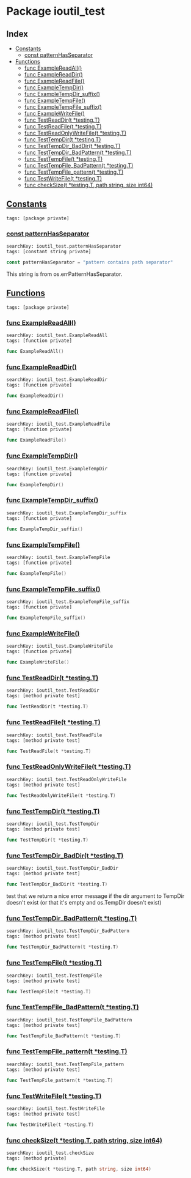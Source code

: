 # Package ioutil_test

## Index

* [Constants](#const)
    * [const patternHasSeparator](#patternHasSeparator)
* [Functions](#func)
    * [func ExampleReadAll()](#ExampleReadAll)
    * [func ExampleReadDir()](#ExampleReadDir)
    * [func ExampleReadFile()](#ExampleReadFile)
    * [func ExampleTempDir()](#ExampleTempDir)
    * [func ExampleTempDir_suffix()](#ExampleTempDir_suffix)
    * [func ExampleTempFile()](#ExampleTempFile)
    * [func ExampleTempFile_suffix()](#ExampleTempFile_suffix)
    * [func ExampleWriteFile()](#ExampleWriteFile)
    * [func TestReadDir(t *testing.T)](#TestReadDir)
    * [func TestReadFile(t *testing.T)](#TestReadFile)
    * [func TestReadOnlyWriteFile(t *testing.T)](#TestReadOnlyWriteFile)
    * [func TestTempDir(t *testing.T)](#TestTempDir)
    * [func TestTempDir_BadDir(t *testing.T)](#TestTempDir_BadDir)
    * [func TestTempDir_BadPattern(t *testing.T)](#TestTempDir_BadPattern)
    * [func TestTempFile(t *testing.T)](#TestTempFile)
    * [func TestTempFile_BadPattern(t *testing.T)](#TestTempFile_BadPattern)
    * [func TestTempFile_pattern(t *testing.T)](#TestTempFile_pattern)
    * [func TestWriteFile(t *testing.T)](#TestWriteFile)
    * [func checkSize(t *testing.T, path string, size int64)](#checkSize)


## <a id="const" href="#const">Constants</a>

```
tags: [package private]
```

### <a id="patternHasSeparator" href="#patternHasSeparator">const patternHasSeparator</a>

```
searchKey: ioutil_test.patternHasSeparator
tags: [constant string private]
```

```Go
const patternHasSeparator = "pattern contains path separator"
```

This string is from os.errPatternHasSeparator. 

## <a id="func" href="#func">Functions</a>

```
tags: [package private]
```

### <a id="ExampleReadAll" href="#ExampleReadAll">func ExampleReadAll()</a>

```
searchKey: ioutil_test.ExampleReadAll
tags: [function private]
```

```Go
func ExampleReadAll()
```

### <a id="ExampleReadDir" href="#ExampleReadDir">func ExampleReadDir()</a>

```
searchKey: ioutil_test.ExampleReadDir
tags: [function private]
```

```Go
func ExampleReadDir()
```

### <a id="ExampleReadFile" href="#ExampleReadFile">func ExampleReadFile()</a>

```
searchKey: ioutil_test.ExampleReadFile
tags: [function private]
```

```Go
func ExampleReadFile()
```

### <a id="ExampleTempDir" href="#ExampleTempDir">func ExampleTempDir()</a>

```
searchKey: ioutil_test.ExampleTempDir
tags: [function private]
```

```Go
func ExampleTempDir()
```

### <a id="ExampleTempDir_suffix" href="#ExampleTempDir_suffix">func ExampleTempDir_suffix()</a>

```
searchKey: ioutil_test.ExampleTempDir_suffix
tags: [function private]
```

```Go
func ExampleTempDir_suffix()
```

### <a id="ExampleTempFile" href="#ExampleTempFile">func ExampleTempFile()</a>

```
searchKey: ioutil_test.ExampleTempFile
tags: [function private]
```

```Go
func ExampleTempFile()
```

### <a id="ExampleTempFile_suffix" href="#ExampleTempFile_suffix">func ExampleTempFile_suffix()</a>

```
searchKey: ioutil_test.ExampleTempFile_suffix
tags: [function private]
```

```Go
func ExampleTempFile_suffix()
```

### <a id="ExampleWriteFile" href="#ExampleWriteFile">func ExampleWriteFile()</a>

```
searchKey: ioutil_test.ExampleWriteFile
tags: [function private]
```

```Go
func ExampleWriteFile()
```

### <a id="TestReadDir" href="#TestReadDir">func TestReadDir(t *testing.T)</a>

```
searchKey: ioutil_test.TestReadDir
tags: [method private test]
```

```Go
func TestReadDir(t *testing.T)
```

### <a id="TestReadFile" href="#TestReadFile">func TestReadFile(t *testing.T)</a>

```
searchKey: ioutil_test.TestReadFile
tags: [method private test]
```

```Go
func TestReadFile(t *testing.T)
```

### <a id="TestReadOnlyWriteFile" href="#TestReadOnlyWriteFile">func TestReadOnlyWriteFile(t *testing.T)</a>

```
searchKey: ioutil_test.TestReadOnlyWriteFile
tags: [method private test]
```

```Go
func TestReadOnlyWriteFile(t *testing.T)
```

### <a id="TestTempDir" href="#TestTempDir">func TestTempDir(t *testing.T)</a>

```
searchKey: ioutil_test.TestTempDir
tags: [method private test]
```

```Go
func TestTempDir(t *testing.T)
```

### <a id="TestTempDir_BadDir" href="#TestTempDir_BadDir">func TestTempDir_BadDir(t *testing.T)</a>

```
searchKey: ioutil_test.TestTempDir_BadDir
tags: [method private test]
```

```Go
func TestTempDir_BadDir(t *testing.T)
```

test that we return a nice error message if the dir argument to TempDir doesn't exist (or that it's empty and os.TempDir doesn't exist) 

### <a id="TestTempDir_BadPattern" href="#TestTempDir_BadPattern">func TestTempDir_BadPattern(t *testing.T)</a>

```
searchKey: ioutil_test.TestTempDir_BadPattern
tags: [method private test]
```

```Go
func TestTempDir_BadPattern(t *testing.T)
```

### <a id="TestTempFile" href="#TestTempFile">func TestTempFile(t *testing.T)</a>

```
searchKey: ioutil_test.TestTempFile
tags: [method private test]
```

```Go
func TestTempFile(t *testing.T)
```

### <a id="TestTempFile_BadPattern" href="#TestTempFile_BadPattern">func TestTempFile_BadPattern(t *testing.T)</a>

```
searchKey: ioutil_test.TestTempFile_BadPattern
tags: [method private test]
```

```Go
func TestTempFile_BadPattern(t *testing.T)
```

### <a id="TestTempFile_pattern" href="#TestTempFile_pattern">func TestTempFile_pattern(t *testing.T)</a>

```
searchKey: ioutil_test.TestTempFile_pattern
tags: [method private test]
```

```Go
func TestTempFile_pattern(t *testing.T)
```

### <a id="TestWriteFile" href="#TestWriteFile">func TestWriteFile(t *testing.T)</a>

```
searchKey: ioutil_test.TestWriteFile
tags: [method private test]
```

```Go
func TestWriteFile(t *testing.T)
```

### <a id="checkSize" href="#checkSize">func checkSize(t *testing.T, path string, size int64)</a>

```
searchKey: ioutil_test.checkSize
tags: [method private]
```

```Go
func checkSize(t *testing.T, path string, size int64)
```

